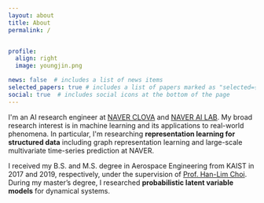 ```yaml
---
layout: about
title: About
permalink: /


profile:
  align: right
  image: youngjin.png

news: false  # includes a list of news items
selected_papers: true # includes a list of papers marked as "selected={true}"
social: true  # includes social icons at the bottom of the page
---
```


I'm an AI research engineer at <a href="https://clova.ai/en/research/research-areas.html">NAVER CLOVA</a>
 and <a href="https://naver-career.gitbook.io/en/teams/clova-cic">NAVER AI LAB</a>.
My broad research interest is in machine learning and its applications to real-world phenomena.
In particular, I'm researching <strong>representation learning for structured data</strong> including graph representation learning and large-scale multivariate time-series prediction at NAVER.

I received my B.S. and M.S. degree in Aerospace Engineering from KAIST in 2017 and 2019, respectively, 
under the supervision of <a href="https://scholar.google.com/citations?user=v5hGAWMAAAAJ&hl=en">Prof. Han-Lim Choi</a>.
During my master’s degree, I researched <strong>probabilistic latent variable models</strong> for dynamical systems.
